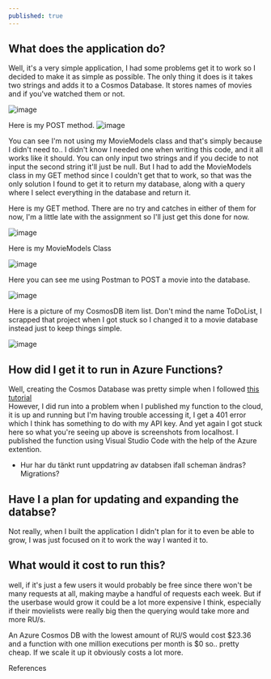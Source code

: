 ```yaml
---
published: true
---
```

## What does the application do?

Well, it's a very simple application, I had  some problems get it to work so I decided to make it as simple as possible. The only thing it does is it takes two strings and adds it to a Cosmos Database. It stores names of movies and if you've watched them or not.

![image](https://user-images.githubusercontent.com/70013388/135697623-dd7353f8-b024-476d-b33c-44b724f9de2e.png)

Here is my POST method.
![image](https://user-images.githubusercontent.com/70013388/135697644-0c7418ed-f5ec-4458-8938-5c65afde6b82.png)  

You can see I'm not using my MovieModels class and that's simply because I didn't need to.. I didn't know I needed one when writing this code, and it all works like it should. You can only input two strings and if you decide to not input the second string it'll just be null. But I had to add the MovieModels class in my GET method since I couldn't get that to work, so that was the only solution I found to get it to return my database, along with a query where I select everything in the database and return it.


Here is my GET method. There are no try and catches in either of them for now, I'm a little late with the assignment so I'll just get this done for now.  

![image](https://user-images.githubusercontent.com/70013388/135697663-c83a7ea3-9d76-4359-b752-ecfff09b2b52.png)

Here is my MovieModels Class  

![image](https://user-images.githubusercontent.com/70013388/135697703-b022ad00-33a1-4809-9324-90ebc2a5f215.png)  


Here you can see me using Postman to POST a movie into the database.  

![image](https://user-images.githubusercontent.com/70013388/135697792-31f0f148-fdf5-4a88-91a6-2ce55aa79670.png)

Here is a picture of my CosmosDB item list. Don't mind the name ToDoList, I scrapped that project when I got stuck so I changed it to a movie database instead just to keep things simple.  

![image](https://user-images.githubusercontent.com/70013388/135697813-005799c4-0b53-4998-a2a2-45b5ec7556cd.png)


## How did I get it to run in Azure Functions?

Well, creating the Cosmos Database was pretty simple when I followed [this tutorial](https://youtu.be/R_Fi59j6BMo)  
However, I did run into a problem when I published my function to the cloud, it is up and running but I'm having trouble accessing it, I get a 401 error which I think has something to do with my API key. And yet again I got stuck here so what you're seeing up above is screenshots from localhost.
I published the function using Visual Studio Code with the help of the Azure extention.


- Hur har du tänkt runt uppdatring av databsen ifall scheman ändras? Migrations?

## Have I a plan for updating and expanding the databse?

Not really, when I built the application I didn't plan for it to even be able to grow, I was just focused on it to work the way I wanted it to. 

## What would it cost to run this?  

well, if it's just a few users it would probably be free since there won't be many requests at all, making maybe a handful of requests each week. But if the userbase would grow it could be a lot more expensive I think, especially if their movielists were really big then the querying would take more and more RU/s.  

An Azure Cosmos DB with the lowest amount of RU/S would cost $23.36 and a function with one million executions per month is $0 so.. pretty cheap. If we scale it up it obviously costs a lot more.

References







